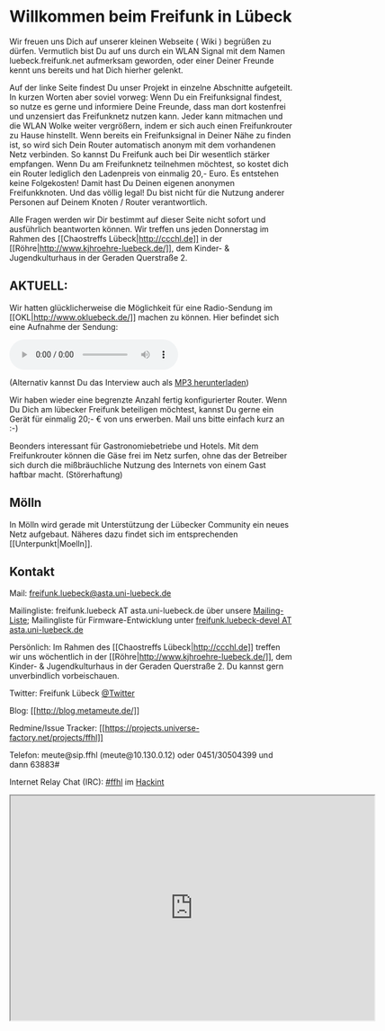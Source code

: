 # Willkommen beim Freifunk in Lübeck

Wir freuen uns Dich auf unserer kleinen Webseite ( Wiki ) begrüßen zu dürfen.
Vermutlich bist Du auf uns durch ein WLAN Signal mit dem Namen luebeck.freifunk.net aufmerksam geworden, oder einer Deiner Freunde kennt uns bereits und hat Dich hierher gelenkt.

Auf der linke Seite findest Du unser Projekt in einzelne Abschnitte aufgeteilt.
In kurzen Worten aber soviel vorweg:
Wenn Du ein Freifunksignal findest, so nutze es gerne und informiere Deine Freunde, dass man dort kostenfrei und unzensiert das Freifunknetz nutzen kann.
Jeder kann mitmachen und die WLAN Wolke weiter vergrößern, indem er sich auch einen Freifunkrouter zu Hause hinstellt. Wenn bereits ein Freifunksignal in Deiner Nähe zu finden ist, so wird sich Dein Router automatisch anonym mit dem vorhandenen Netz verbinden. So kannst Du Freifunk auch bei Dir wesentlich stärker empfangen.
Wenn Du am Freifunknetz teilnehmen möchtest, so kostet dich ein Router lediglich den Ladenpreis von einmalig 20,- Euro. Es entstehen keine Folgekosten! 
Damit hast Du Deinen eigenen anonymen Freifunkknoten. Und das völlig legal! Du bist nicht für die Nutzung anderer Personen auf Deinem Knoten / Router verantwortlich.

Alle Fragen werden wir Dir bestimmt auf dieser Seite nicht sofort und ausführlich beantworten können. 
Wir treffen uns jeden Donnerstag im Rahmen des [[Chaostreffs Lübeck|http://ccchl.de]] in der [[Röhre|http://www.kjhroehre-luebeck.de/]], dem Kinder- & Jugendkulturhaus in der Geraden Querstraße 2.

 
## AKTUELL: 
Wir hatten glücklicherweise die Möglichkeit für eine Radio-Sendung im [[OKL|http://www.okluebeck.de/]] machen zu können.
Hier befindet sich eine Aufnahme der Sendung:
 
<audio controls="controls">
  <source src="http://metameute.de/~freifunk/media/2012-09-13%20Interview%20OKL.opus"/>
  <source src="http://metameute.de/~freifunk/media/2012-09-13%20Interview%20OKL.ogg"/>
  <source src="http://metameute.de/~freifunk/media/2012-09-13%20Interview%20OKL.mp3" />
  Your browser does not support the audio tag.
</audio>

(Alternativ kannst Du das Interview auch als [MP3 herunterladen](http://metameute.de/~freifunk/media/2012-09-13%20Interview%20OKL.mp3))

Wir haben wieder eine begrenzte Anzahl fertig konfigurierter Router. Wenn Du Dich am lübecker Freifunk beteiligen möchtest, kannst Du gerne ein Gerät für einmalig 20;- € von uns erwerben. Mail uns bitte einfach kurz an :-)

Beonders interessant für Gastronomiebetriebe und Hotels. Mit dem Freifunkrouter können die Gäse frei im Netz surfen, ohne das der Betreiber sich durch die mißbräuchliche Nutzung des Internets von einem Gast haftbar macht. (Störerhaftung)


## Mölln
In Mölln wird gerade mit Unterstützung der Lübecker Community ein neues Netz aufgebaut. Näheres dazu findet sich im entsprechenden [[Unterpunkt|Moelln]].
 
 
## Kontakt

Mail: freifunk.luebeck@asta.uni-luebeck.de

Mailingliste: freifunk.luebeck AT asta.uni-luebeck.de über unsere [Mailing-Liste](http://lists.asta.uni-luebeck.de/mailman/listinfo/freifunk.luebeck); Mailingliste für Firmware-Entwicklung unter [freifunk.luebeck-devel AT asta.uni-luebeck.de](http://lists.asta.uni-luebeck.de/mailman/listinfo/freifunk.luebeck-devel)

Persönlich: Im Rahmen des [[Chaostreffs Lübeck|http://ccchl.de]] treffen wir uns wöchentlich in der [[Röhre|http://www.kjhroehre-luebeck.de/]], dem Kinder- & Jugendkulturhaus in der Geraden Querstraße 2. Du kannst gern unverbindlich vorbeischauen.

Twitter: Freifunk Lübeck [@Twitter](http://twitter.com/freifunkluebeck)

Blog: [[http://blog.metameute.de/]]

Redmine/Issue Tracker: [[https://projects.universe-factory.net/projects/ffhl]]

Telefon: meute@&zwj;sip.ffhl (meute@&zwj;10.130.0.12) oder 0451/30504399 und dann 63883#

Internet Relay Chat (IRC): [#ffhl](irc://irc.hackint.eu/ffhl) im [Hackint](http://hackint.eu/)
<iframe src="https://kthx.de:9090/?channels=ffhl&uio=MTE9NDEb6" width="647" height="400"></iframe>